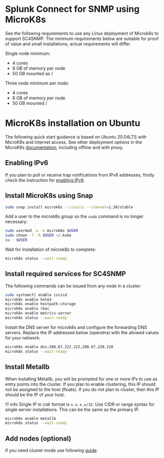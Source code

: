# Splunk Connect for SNMP using MicroK8s

See the following requirements to use any Linux deployment of Microk8s to support SC4SNMP. 
The minimum requirements below are suitable for proof of value and small installations, actual requirements will differ.

Single node minimum: 

* 4 cores
* 8 GB of memory per node
* 50 GB mounted as /

Three node minimum per node:

* 4 cores
* 8 GB of memory per node
* 50 GB mounted /

# MicroK8s installation on Ubuntu

The following quick start guidance is based on Ubuntu 20.04LTS with MicroK8s and internet access. See other deployment options
in the MicroK8s [documentation](https://microk8s.io/docs), including offline and with proxy. 

## Enabling IPv6

If you plan to poll or receive trap notifications from IPv6 addresses, firstly check the instruction for [enabling 
IPv6](../enable-ipv6.md).

## Install MicroK8s using Snap

```bash
sudo snap install microk8s --classic --channel=1.30/stable
```

Add a user to the microk8s group so the `sudo` command is no longer necessary:
```bash
sudo usermod -a -G microk8s $USER
sudo chown -f -R $USER ~/.kube
su - $USER
```

Wait for Installation of microk8s to complete:
```bash
microk8s status --wait-ready
```

## Install required services for SC4SNMP

The following commands can be issued from any node in a cluster:

```bash
sudo systemctl enable iscsid
microk8s enable helm3
microk8s enable hostpath-storage
microk8s enable rbac
microk8s enable metrics-server
microk8s status --wait-ready
```

Install the DNS server for microk8s and configure the forwarding DNS servers. Replace the IP addressed below (opendns) with
the allowed values for your network: 

```bash
microk8s enable dns:208.67.222.222,208.67.220.220
microk8s status --wait-ready
```

## Install Metallb

When installing Metallb, you will be prompted for one or more IPs to use as entry points
into the cluster. If you plan to enable clustering, this IP should not be assigned to the host (floats).
If you do not plan to cluster, then this IP should be the IP of your host.

!!! info
    Single IP in cidr format is `x.x.x.x/32`. Use CIDR or range syntax for single server installations. This can be the same as the primary IP.

```bash
microk8s enable metallb
microk8s status --wait-ready
```

## Add nodes (optional)

If you need cluster mode use following [guide](k8s-microk8s-scaling.md#make-microk8s-cluster).